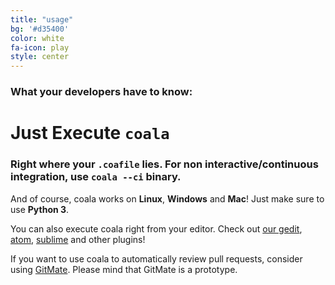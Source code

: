 ```yaml
---
title: "usage"
bg: '#d35400'
color: white
fa-icon: play
style: center
---
```


### What your developers have to know:

# Just Execute `coala`

### Right where your `.coafile` lies. For non interactive/continuous integration, use `coala --ci` binary.

And of course, coala works on **Linux**, **Windows** and **Mac**! Just make sure
to use **Python 3**.

You can also execute coala right from your editor. Check out
[our gedit](https://github.com/coala/coala-gedit),
[atom](https://github.com/coala/coala-atom),
[sublime](https://github.com/coala/coala-sublime)
and other plugins!

If you want to use coala to automatically review pull requests, consider using
[GitMate](http://gitmate.io/). Please mind that GitMate is a prototype.
